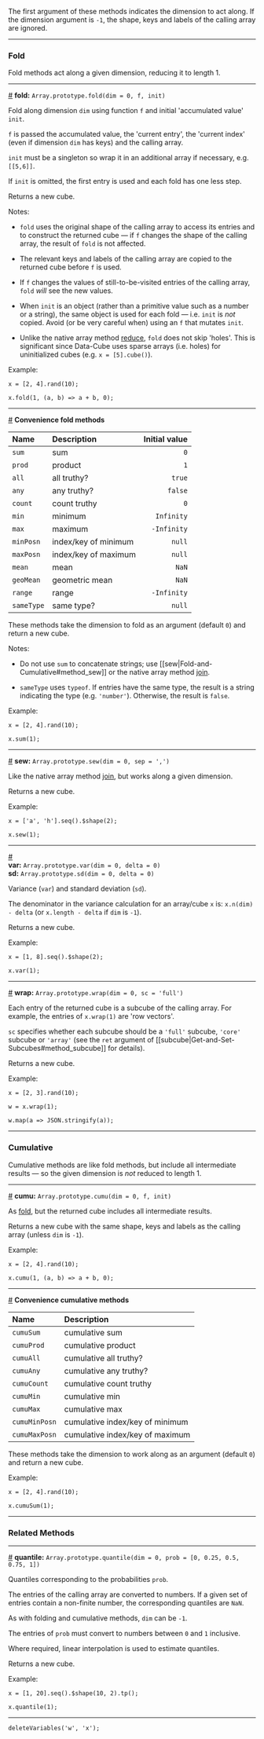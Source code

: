 The first argument of these methods indicates the dimension to act along. If the dimension argument is `-1`, the shape, keys and labels of the calling array are ignored.

---

### Fold

Fold methods act along a given dimension, reducing it to length 1.

---

<a id="method_fold" href="#method_fold">#</a> **fold:** `Array.prototype.fold(dim = 0, f, init)`

Fold along dimension `dim` using function `f` and initial 'accumulated value' `init`.

`f` is passed the accumulated value, the 'current entry', the 'current index' (even if dimension `dim` has keys) and the calling array. 

`init` must be a singleton so wrap it in an additional array if necessary, e.g. `[[5,6]]`.

If `init` is omitted, the first entry is used and each fold has one less step.

Returns a new cube.

Notes:

* `fold` uses the original shape of the calling array to access its entries and to construct the returned cube &mdash; if `f` changes the shape of the calling array, the result of `fold` is not affected.

* The relevant keys and labels of the calling array are copied to the returned cube before `f` is used.

* If `f` changes the values of still-to-be-visited entries of the calling array, `fold` *will* see the new values.

* When `init` is an object (rather than a primitive value such as a number or a string), the same object is used for each fold &mdash; i.e. `init` is *not* copied.  Avoid (or be very careful when) using an `f` that mutates `init`.

* Unlike the native array method [reduce](https://developer.mozilla.org/en-US/docs/Web/JavaScript/Reference/Global_Objects/Array/Reduce), `fold` does not skip 'holes'. This is significant since Data-Cube uses sparse arrays (i.e. holes) for uninitialized cubes (e.g. `x = [5].cube()`).

Example:

```
x = [2, 4].rand(10);
```
```
x.fold(1, (a, b) => a + b, 0);
```

---

<a id="method_fold_one" href="#method_fold_one">#</a> **Convenience fold methods**

Name | Description | Initial value
|:--|:--|--:|
`sum` | sum | `0`
`prod` | product | `1`
`all` | all truthy? | `true`
`any` | any truthy? | `false`
`count` | count truthy | `0`
`min` | minimum | `Infinity`
`max` | maximum | `-Infinity`
`minPosn` | index/key of minimum | `null`
`maxPosn` | index/key of maximum | `null`
`mean` | mean | `NaN`
`geoMean` | geometric mean | `NaN`
`range` | range | `-Infinity`
`sameType` | same type? | `null`

These methods take the dimension to fold as an argument (default `0`) and return a new cube.

Notes:

* Do not use `sum` to concatenate strings; use [[sew|Fold-and-Cumulative#method_sew]] or the native array method [join](https://developer.mozilla.org/en-US/docs/Web/JavaScript/Reference/Global_Objects/Array/join).

* `sameType` uses `typeof`. If entries have the same type, the result is a string indicating the type (e.g. `'number'`). Otherwise, the result is `false`.

Example:

```
x = [2, 4].rand(10);
```
```
x.sum(1);
```

---

<a id="method_sew" href="#method_sew">#</a> **sew:** `Array.prototype.sew(dim = 0, sep = ',')`

Like the native array method [join](https://developer.mozilla.org/en-US/docs/Web/JavaScript/Reference/Global_Objects/Array/join), but works along a given dimension.

Returns a new cube.

Example:

```
x = ['a', 'h'].seq().$shape(2);
```
```
x.sew(1);
```

---

<a id="method_var" href="#method_var">#</a><br>
**var:** `Array.prototype.var(dim = 0, delta = 0)`<br>
**sd:** `Array.prototype.sd(dim = 0, delta = 0)`<br>

Variance (`var`) and standard deviation (`sd`).

The denominator in the variance calculation for an array/cube `x` is: `x.n(dim) - delta` (or `x.length - delta` if `dim` is `-1`).

Returns a new cube.

Example:

```
x = [1, 8].seq().$shape(2);
```
```
x.var(1);
```

---

<a id="method_wrap" href="#method_wrap">#</a> **wrap:** `Array.prototype.wrap(dim = 0, sc = 'full')`

Each entry of the returned cube is a subcube of the calling array. For example, the entries of `x.wrap(1)` are 'row vectors'.

`sc` specifies whether each subcube should be a `'full'` subcube, `'core'` subcube or `'array'` (see the `ret` argument of [[subcube|Get-and-Set-Subcubes#method_subcube]] for details).

Returns a new cube.

Example:

```
x = [2, 3].rand(10);
```
```
w = x.wrap(1);
```
```
w.map(a => JSON.stringify(a));
```

---

### Cumulative

Cumulative methods are like fold methods, but include all intermediate results &mdash; so the given dimension is *not* reduced to length 1.

---

<a id="method_cumu" href="#method_cumu">#</a> **cumu:** `Array.prototype.cumu(dim = 0, f, init)`

As [fold](#method_fold), but the returned cube includes all intermediate results.

Returns a new cube with the same shape, keys and labels as the calling array (unless `dim` is `-1`).

Example:

```
x = [2, 4].rand(10);
```
```
x.cumu(1, (a, b) => a + b, 0);
```

---

<a id="method_cumu_one" href="#method_cumu_one">#</a> **Convenience cumulative methods**

Name | Description
|:--|:--|
`cumuSum` | cumulative sum
`cumuProd` | cumulative product
`cumuAll` | cumulative all truthy?
`cumuAny` | cumulative any truthy?
`cumuCount` | cumulative count truthy
`cumuMin` | cumulative min
`cumuMax` | cumulative max
`cumuMinPosn` | cumulative index/key of minimum
`cumuMaxPosn` | cumulative index/key of maximum

These methods take the dimension to work along as an argument (default `0`) and return a new cube.

Example:

```
x = [2, 4].rand(10);
```
```
x.cumuSum(1);
```

---

### Related Methods

---

<a id="method_quantile" href="#method_quantile">#</a> **quantile:** `Array.prototype.quantile(dim = 0, prob = [0, 0.25, 0.5, 0.75, 1])`

Quantiles corresponding to the probabilities `prob`.

The entries of the calling array are converted to numbers. If a given set of entries contain a non-finite number, the corresponding quantiles are `NaN`.

As with folding and cumulative methods, `dim` can be `-1`.

The entries of `prob` must convert to numbers between `0` and `1` inclusive.

Where required, linear interpolation is used to estimate quantiles.

Returns a new cube.

Example:

```
x = [1, 20].seq().$shape(10, 2).tp();
```
```
x.quantile(1);
```

---

```{.no-input .no-output}
deleteVariables('w', 'x');
```
